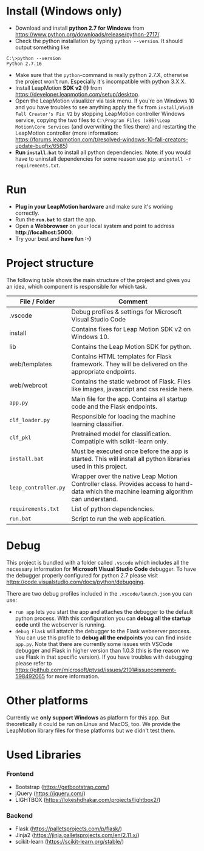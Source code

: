 # Install (Windows only)
- Download and install <b>python 2.7 for Windows</b> from https://www.python.org/downloads/release/python-2717/.
- Check the python installation by typing `python --version`. It should output something like 
```
C:\>python --version
Python 2.7.16
```
- Make sure that the `python`-command is really python 2.7.X, otherwise the project won't run. Especially it's incompatible with python 3.X.X.
- Install LeapMotion <b>SDK v2 (!)</b> from  https://developer.leapmotion.com/setup/desktop.
- Open the LeapMotion visualizer via task menu. If you're on Windows 10 and you have troubles to see anything apply the fix from `install/Win10 Fall Creator's Fix V2` by stopping LeapMotion controller Windows service, copying the two files to `C:\Program Files (x86)\Leap Motion\Core Services` (and overwriting the files there) and restarting the LeapMotion controller (more information: https://forums.leapmotion.com/t/resolved-windows-10-fall-creators-update-bugfix/6585)
- <b>Run `install.bat`</b> to install all python dependencies. Note: if you would have to uninstall dependencies for some reason use `pip uninstall -r requirements.txt`.

# Run
- <b>Plug in your LeapMotion hardware</b> and make sure it's working correctly.
- Run the <b>`run.bat`</b> to start the app.
- Open a <b>Webbrowser</b> on your local system and point to address <b>http://localhost:5000</b>.
- Try your best and <b>have fun :-)</b>

# Project structure
The following table shows the main structure of the project and gives you an idea,
which component is responsible for which task.

| File / Folder        | Comment                                                                                                                                 |
|----------------------|-----------------------------------------------------------------------------------------------------------------------------------------|
| .vscode              | Debug profiles & settings for Microsoft Visual Studio Code                                                                              |
| install              | Contains fixes for Leap Motion SDK v2 on Windows 10.                                                                                    |
| lib                  | Contains the Leap Motion SDK for python.                                                                                                |
| web/templates        | Contains HTML templates for Flask framework. They will be delivered on the appropriate endpoints.                                       |
| web/webroot          | Contains the static webroot of Flask. Files like images, javascript and css reside here.                                                |
| `app.py`             | Main file for the app. Contains all startup code and the Flask endpoints.                                                               |
| `clf_loader.py`      | Responsible for loading the machine learning classifier.                                                                                |
| `clf_pkl`            | Pretrained model for classification. Compatiple with scikit-learn only.                                                                 |
| `install.bat`        | Must be executed once before the app is started. This will install all python libraries used in  this project.                          |
| `leap_controller.py` | Wrapper over the native Leap Motion Controller class. Provides access to hand-data which the machine learning algorithm can understand. |
| `requirements.txt`   | List of python dependencies.                                                                                                            |
| `run.bat`            | Script to run the web application.                                                                                                      |

# Debug
This project is bundled with a folder called `.vscode` which includes all the necessary information for <b>Microsoft Visual Studio Code</b> debugger. To have the debugger properly configured for python 2.7 please visit https://code.visualstudio.com/docs/python/debugging.

There are two debug profiles included in the `.vscode/launch.json` you can use:
- `run app` lets you start the app and attaches the debugger to the default python process. With this configuration you can <b>debug all the startup code</b> until the webserver is running.
- `debug Flask` will attatch the debugger to the Flask webserver process. You can use this profile to <b>debug all the endpoints</b> you can find inside `app.py`. Note that there are currently some issues with VSCode debugger and Flask in higher version than 1.0.3 (this is the reason we use Flask in that specific version). If you have troubles with debugging please refer to https://github.com/microsoft/ptvsd/issues/2101#issuecomment-598492065 for more information.


# Other platforms
Currently we <b>only support Windows</b> as platform for this app. But theoretically it could be run on Linux and MacOS, too. We provide the LeapMotion library files for these platforms but we didn't test them.

# Used Libraries
### Frontend
- Bootstrap (https://getbootstrap.com/)
- jQuery (https://jquery.com/)
- LIGHTBOX (https://lokeshdhakar.com/projects/lightbox2/)
### Backend
- Flask (https://palletsprojects.com/p/flask/)
- Jinja2 (https://jinja.palletsprojects.com/en/2.11.x/)
- scikit-learn (https://scikit-learn.org/stable/)
